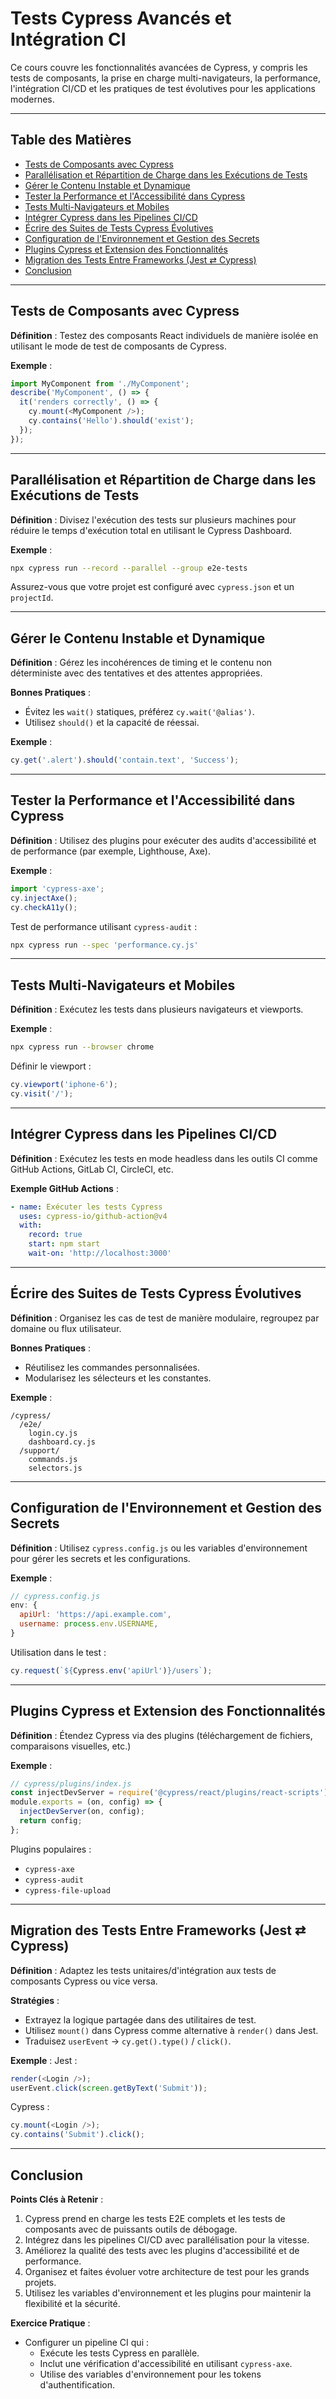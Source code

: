 
# Tests Cypress Avancés et Intégration CI

Ce cours couvre les fonctionnalités avancées de Cypress, y compris les tests de composants, la prise en charge multi-navigateurs, la performance, l'intégration CI/CD et les pratiques de test évolutives pour les applications modernes.

---

## Table des Matières

- [Tests de Composants avec Cypress](#tests-de-composants-avec-cypress)
- [Parallélisation et Répartition de Charge dans les Exécutions de Tests](#parallelisation-et-repartition-de-charge-dans-les-executions-de-tests)
- [Gérer le Contenu Instable et Dynamique](#gerer-le-contenu-instable-et-dynamique)
- [Tester la Performance et l'Accessibilité dans Cypress](#tester-la-performance-et-laccessibilite-dans-cypress)
- [Tests Multi-Navigateurs et Mobiles](#tests-multi-navigateurs-et-mobiles)
- [Intégrer Cypress dans les Pipelines CI/CD](#integrer-cypress-dans-les-pipelines-cicd)
- [Écrire des Suites de Tests Cypress Évolutives](#ecrire-des-suites-de-tests-cypress-evolutives)
- [Configuration de l'Environnement et Gestion des Secrets](#configuration-de-lenvironnement-et-gestion-des-secrets)
- [Plugins Cypress et Extension des Fonctionnalités](#plugins-cypress-et-extension-des-fonctionnalites)
- [Migration des Tests Entre Frameworks (Jest ⇄ Cypress)](#migration-des-tests-entre-frameworks-jest-cypress)
- [Conclusion](#conclusion)

---

## Tests de Composants avec Cypress

**Définition** : Testez des composants React individuels de manière isolée en utilisant le mode de test de composants de Cypress.

**Exemple** :
```js
import MyComponent from './MyComponent';
describe('MyComponent', () => {
  it('renders correctly', () => {
    cy.mount(<MyComponent />);
    cy.contains('Hello').should('exist');
  });
});
```

---

## Parallélisation et Répartition de Charge dans les Exécutions de Tests

**Définition** : Divisez l'exécution des tests sur plusieurs machines pour réduire le temps d'exécution total en utilisant le Cypress Dashboard.

**Exemple** :
```bash
npx cypress run --record --parallel --group e2e-tests
```

Assurez-vous que votre projet est configuré avec `cypress.json` et un `projectId`.

---

## Gérer le Contenu Instable et Dynamique

**Définition** : Gérez les incohérences de timing et le contenu non déterministe avec des tentatives et des attentes appropriées.

**Bonnes Pratiques** :
- Évitez les `wait()` statiques, préférez `cy.wait('@alias')`.
- Utilisez `should()` et la capacité de réessai.

**Exemple** :
```js
cy.get('.alert').should('contain.text', 'Success');
```

---

## Tester la Performance et l'Accessibilité dans Cypress

**Définition** : Utilisez des plugins pour exécuter des audits d'accessibilité et de performance (par exemple, Lighthouse, Axe).

**Exemple** :
```js
import 'cypress-axe';
cy.injectAxe();
cy.checkA11y();
```

Test de performance utilisant `cypress-audit` :
```bash
npx cypress run --spec 'performance.cy.js'
```

---

## Tests Multi-Navigateurs et Mobiles

**Définition** : Exécutez les tests dans plusieurs navigateurs et viewports.

**Exemple** :
```bash
npx cypress run --browser chrome
```

Définir le viewport :
```js
cy.viewport('iphone-6');
cy.visit('/');
```

---

## Intégrer Cypress dans les Pipelines CI/CD

**Définition** : Exécutez les tests en mode headless dans les outils CI comme GitHub Actions, GitLab CI, CircleCI, etc.

**Exemple GitHub Actions** :
```yaml
- name: Exécuter les tests Cypress
  uses: cypress-io/github-action@v4
  with:
    record: true
    start: npm start
    wait-on: 'http://localhost:3000'
```

---

## Écrire des Suites de Tests Cypress Évolutives

**Définition** : Organisez les cas de test de manière modulaire, regroupez par domaine ou flux utilisateur.

**Bonnes Pratiques** :
- Réutilisez les commandes personnalisées.
- Modularisez les sélecteurs et les constantes.

**Exemple** :
```
/cypress/
  /e2e/
    login.cy.js
    dashboard.cy.js
  /support/
    commands.js
    selectors.js
```

---

## Configuration de l'Environnement et Gestion des Secrets

**Définition** : Utilisez `cypress.config.js` ou les variables d'environnement pour gérer les secrets et les configurations.

**Exemple** :
```js
// cypress.config.js
env: {
  apiUrl: 'https://api.example.com',
  username: process.env.USERNAME,
}
```

Utilisation dans le test :
```js
cy.request(`${Cypress.env('apiUrl')}/users`);
```

---

## Plugins Cypress et Extension des Fonctionnalités

**Définition** : Étendez Cypress via des plugins (téléchargement de fichiers, comparaisons visuelles, etc.)

**Exemple** :
```js
// cypress/plugins/index.js
const injectDevServer = require('@cypress/react/plugins/react-scripts');
module.exports = (on, config) => {
  injectDevServer(on, config);
  return config;
};
```

Plugins populaires :
- `cypress-axe`
- `cypress-audit`
- `cypress-file-upload`

---

## Migration des Tests Entre Frameworks (Jest ⇄ Cypress)

**Définition** : Adaptez les tests unitaires/d'intégration aux tests de composants Cypress ou vice versa.

**Stratégies** :
- Extrayez la logique partagée dans des utilitaires de test.
- Utilisez `mount()` dans Cypress comme alternative à `render()` dans Jest.
- Traduisez `userEvent` → `cy.get().type()` / `click()`.

**Exemple** :
Jest :
```js
render(<Login />);
userEvent.click(screen.getByText('Submit'));
```

Cypress :
```js
cy.mount(<Login />);
cy.contains('Submit').click();
```

---

## Conclusion

**Points Clés à Retenir** :
1. Cypress prend en charge les tests E2E complets et les tests de composants avec de puissants outils de débogage.
2. Intégrez dans les pipelines CI/CD avec parallélisation pour la vitesse.
3. Améliorez la qualité des tests avec les plugins d'accessibilité et de performance.
4. Organisez et faites évoluer votre architecture de test pour les grands projets.
5. Utilisez les variables d'environnement et les plugins pour maintenir la flexibilité et la sécurité.

**Exercice Pratique** :
- Configurer un pipeline CI qui :
  - Exécute les tests Cypress en parallèle.
  - Inclut une vérification d'accessibilité en utilisant `cypress-axe`.
  - Utilise des variables d'environnement pour les tokens d'authentification.
